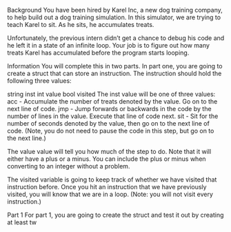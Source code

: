Background
You have been hired by Karel Inc, a new dog training company, to help build out a dog training simulation. In this simulator, we are trying to teach Karel to sit. As he sits, he accumulates treats.

Unfortunately, the previous intern didn’t get a chance to debug his code and he left it in a state of an infinite loop. Your job is to figure out how many treats Karel has accumulated before the program starts looping.

Information
You will complete this in two parts. In part one, you are going to create a struct that can store an instruction. The instruction should hold the following three values:

string inst 
int value
bool visited
The inst value will be one of three values:
acc - Accumulate the number of treats denoted by the value. Go on to the next line of code.
jmp - Jump forwards or backwards in the code by the number of lines in the value. Execute that line of code next.
sit - Sit for the number of seconds denoted by the value, then go on to the next line of code. (Note, you do not need to pause the code in this step, but go on to the next line.)

The value value will tell you how much of the step to do. Note that it will either have a plus or a minus. You can include the plus or minus when converting to an integer without a problem.

The visited variable is going to keep track of whether we have visited that instruction before. Once you hit an instruction that we have previously visited, you will know that we are in a loop. (Note: you will not visit every instruction.)

Part 1
For part 1, you are going to create the struct and test it out by creating at least tw
